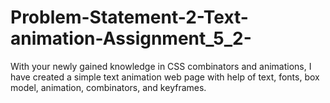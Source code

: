 # Problem-Statement-2-Text-animation-Assignment_5_2-
With your newly gained knowledge in CSS combinators and animations, I have  created a simple text animation web page with help of text, fonts, box model, animation, combinators, and keyframes.
